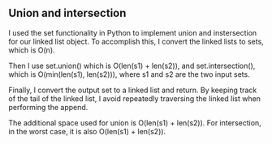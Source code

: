 ## Union and intersection

I used the set functionality in Python to implement union and instersection for our linked list object. To accomplish this, I convert the linked lists to sets, which is O(n).

Then I use set.union() which is O(len(s1) + len(s2)), and set.intersection(), which is O(min(len(s1), len(s2))), where s1 and s2 are the two input sets.

Finally, I convert the output set to a linked list and return. By keeping track of the tail of the linked list, I avoid repeatedly traversing the linked list when performing the append.

The additional space used for union is O(len(s1) + len(s2)). For intersection, in the worst case, it is also O(len(s1) + len(s2)).